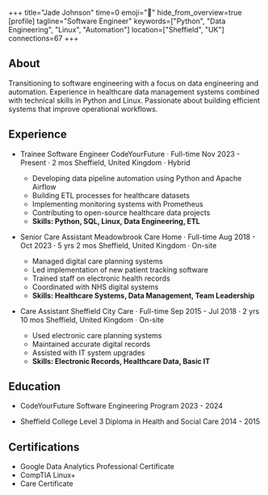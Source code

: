 +++
title="Jade Johnson"
time=0
emoji="👤"
hide_from_overview=true
[profile]
tagline="Software Engineer"
keywords=["Python", "Data Engineering", "Linux", "Automation"]
location=["Sheffield", "UK"]
connections=67
+++

## About

Transitioning to software engineering with a focus on data engineering and automation. Experience in healthcare data management systems combined with technical skills in Python and Linux. Passionate about building efficient systems that improve operational workflows.

## Experience

- Trainee Software Engineer
  CodeYourFuture · Full-time
  Nov 2023 - Present · 2 mos
  Sheffield, United Kingdom · Hybrid

  - Developing data pipeline automation using Python and Apache Airflow
  - Building ETL processes for healthcare datasets
  - Implementing monitoring systems with Prometheus
  - Contributing to open-source healthcare data projects
  - **Skills: Python, SQL, Linux, Data Engineering, ETL**

- Senior Care Assistant
  Meadowbrook Care Home · Full-time
  Aug 2018 - Oct 2023 · 5 yrs 2 mos
  Sheffield, United Kingdom · On-site

  - Managed digital care planning systems
  - Led implementation of new patient tracking software
  - Trained staff on electronic health records
  - Coordinated with NHS digital systems
  - **Skills: Healthcare Systems, Data Management, Team Leadership**

- Care Assistant
  Sheffield City Care · Full-time
  Sep 2015 - Jul 2018 · 2 yrs 10 mos
  Sheffield, United Kingdom · On-site
  - Used electronic care planning systems
  - Maintained accurate digital records
  - Assisted with IT system upgrades
  - **Skills: Electronic Records, Healthcare Data, Basic IT**

## Education

- CodeYourFuture
  Software Engineering Program
  2023 - 2024

- Sheffield College
  Level 3 Diploma in Health and Social Care
  2014 - 2015

## Certifications

- Google Data Analytics Professional Certificate
- CompTIA Linux+
- Care Certificate
